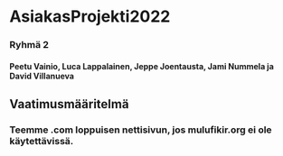 # AsiakasProjekti2022
### Ryhmä 2
#### Peetu Vainio, Luca Lappalainen, Jeppe Joentausta, Jami Nummela ja David Villanueva

## Vaatimusmääritelmä

### Teemme .com loppuisen nettisivun, jos mulufikir.org ei ole käytettävissä. 



